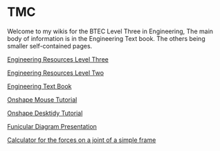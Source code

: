 # TMC

Welcome to my wikis for the BTEC Level Three in Engineering,  The main body of information is in the Engineering Text book.  The others being smaller self-contained pages.<br>

[Engineering Resources Level Three](https://www.pearltrees.com/t/fe-btec-engineering/id18194064)<br>

[Engineering Resources Level Two](https://www.pearltrees.com/t/level-two-btec-firsts/id32899932)<br>

[Engineering Text Book](https://tmc.stephenteacher.com/txtbook.html)<br>

[Onshape Mouse Tutorial](https://tmc.stephenteacher.com/Onshape%20Mouse%20Tutorial.html)

[Onshape Desktidy Tutorial](https://tmc.stephenteacher.com/Onshape%20desk%20tidy%20tutorial.html)

[Funicular Diagram Presentation](https://tmc.stephenteacher.com/howtoFunincular.html)

[Calculator for the forces on a joint of a simple frame](https://tmc.stephenteacher.com/Simple%20Frame%20Calc.html)
